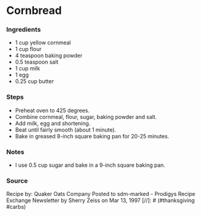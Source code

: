 # Cornbread 

### Ingredients
* 1 cup yellow cornmeal
* 1 cup flour
* 4 teaspoon baking powder
* 0.5 teaspoon salt
* 1 cup milk
* 1 egg
* 0.25 cup butter

### Steps
* Preheat oven to 425 degrees.
* Combine cornmeal, flour, sugar, baking powder and salt.
* Add milk, egg and shortening.
* Beat until fairly smooth (about 1 minute).
* Bake in greased 8-inch square baking pan for 20-25 minutes.

### Notes
* I use 0.5 cup sugar and bake in a 9-inch square baking pan.

### Source
Recipe by: Quaker Oats Company Posted to sdm-marked - Prodigys Recipe Exchange Newsletter by Sherry Zeiss on Mar 13, 1997
[//]: # (#thanksgiving #carbs)

